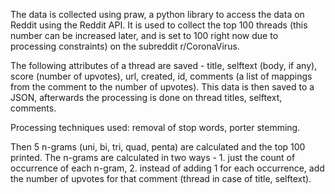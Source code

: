 The data is collected using praw, a python library to access the data on Reddit using the Reddit API.
It is used to collect the top 100 threads (this number can be increased later, and is set to 100 right now due to processing constraints) on the subreddit r/CoronaVirus.

The following attributes of a thread are saved - title, selftext (body, if any), score (number of upvotes), url, created, id, comments (a list of mappings from the comment to the number of upvotes).
This data is then saved to a JSON, afterwards the processing is done on thread titles, selftext, comments.

Processing techniques used: removal of stop words, porter stemming.

Then 5 n-grams (uni, bi, tri, quad, penta) are calculated and the top 100 printed.
The n-grams are calculated in two ways - 1. just the count of occurrence of each n-gram, 2. instead of adding 1 for each occurrence, add the number of upvotes for that comment (thread in case of title, selftext).